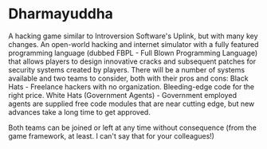 Dharmayuddha
============
A hacking game similar to Introversion Software's Uplink, but with many key changes.
An open-world hacking and internet simulator with a fully featured programming language (dubbed FBPL - Full Blown Programming Language) that allows players to design innovative cracks and subsequent patches for security systems created by players.
There will be a number of systems available and two teams to consider, both with their pros and cons:
Black Hats - Freelance hackers with no organization. Bleeding-edge code for the right price.
White Hats (Government Agents) - Government employed agents are supplied free code modules that are near cutting edge, but new advances take a long time to get approved.

Both teams can be joined or left at any time without consequence (from the game framework, at least. I can't say that for your colleagues!)
